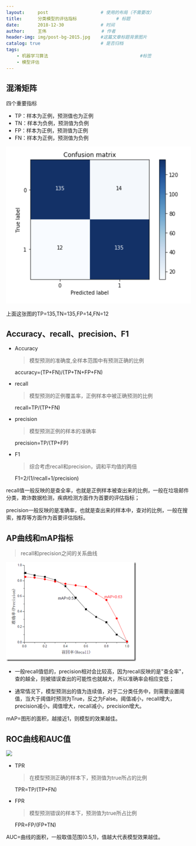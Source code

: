 ```yaml
---
layout:     post                    # 使用的布局（不需要改）
title:      分类模型的评估指标               # 标题 
date:       2018-12-30              # 时间
author:     王伟                     # 作者
header-img: img/post-bg-2015.jpg    #这篇文章标题背景图片
catalog: true                       # 是否归档
tags:
    - 机器学习算法	                               #标签
    - 模型评估
---
```


## 混淆矩阵

四个重要指标

- TP：样本为正例，预测值也为正例
- TN：样本为负例，预测值为负例
- FP：样本为正例，预测值为正例
- FN：样本为正例，预测值为负例

![](/img/混淆矩阵.png)

上面这张图的TP=135,TN=135,FP=14,FN=12

## Accuracy、recall、precision、F1

- Accuracy

  > 模型预测的准确度,全样本范围中有预测正确的比例

  accuracy=(TP+FN)/(TP+TN+FP+FN)

- recall

  > 模型预测的正例覆盖率，正例样本中被正确预测的比例

  recall=TP/(TP+FN)

- precision

  > 模型预测正例的样本的准确率

  precision=TP/(TP+FP)

- F1

  > 综合考虑recall和precision，调和平均值的两倍

  F1=2/(1/recall+1/precision)

recall值一般反映的是查全率，也就是正例样本被查出来的比例，一般在垃圾邮件分类，欺诈数据检测，疾病检测方面作为首要的评估指标；

precision一般反映的是准确率，也就是查出来的样本中，查对的比例，一般在搜索，推荐等方面作为首要评估指标。

## AP曲线和mAP指标

> recall和precision之间的关系曲线

![](/img/AP+mAP.png)

- 一般recall值低的，precision相对会比较高，因为recall反映的是"查全率"，查的越全，则被错误查出的可能性也就越大，所以准确率会相应变低；

- 通常情况下，模型预测出的值为连续值，对于二分类任务中，则需要设置阈值，当大于阈值时预测为True，反之为False。阈值减小，recall增大，precision减小，阈值增大，recall减小，precision增大。

mAP=图形的面积，越接近1，则模型的效果越佳。

## ROC曲线和AUC值

![](/img/ROC和AUC.png)

- TPR

  > 在模型预测正确的样本下，预测值为true所占的比例

  TPR=TP/(TP+FN)

- FPR

  > 模型预测错误的样本下，预测值为true所占比例

  FPR=FP/(FP+TN)

AUC=曲线的面积，一般取值范围(0.5,1)，值越大代表模型效果越佳。
